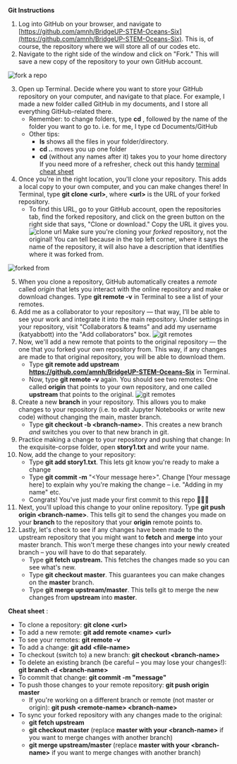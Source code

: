 **Git Instructions**

1. Log into GitHub on your browser, and navigate to [https://github.com/amnh/BridgeUP-STEM-Oceans-Six](https://github.com/amnh/BridgeUP-STEM-Oceans-Six). This is, of course, the repository where we will store all of our codes etc.
2. Navigate to the right side of the window and click on &quot;Fork.&quot; This will save a new copy of the repository to your own GitHub account.

![fork a repo](https://github.com/amnh/BridgeUP-STEM-Oceans-Six/blob/master/photos/fork.png)

3. Open up Terminal. Decide where you want to store your GitHub repository on your computer, and navigate to that place. For example, I made a new folder called GitHub in my documents, and I store all everything GitHub-related there.
    * Remember: to change folders, type **cd** , followed by the name of the folder you want to go to. i.e. for me, I type cd Documents/GitHub
    * Other tips:
      * **ls** shows all the files in your folder/directory.
      * **cd ..** moves you up one folder
      * **cd** (without any names after it) takes you to your home directory
      If you need more of a refresher, check out this handy [terminal cheat sheet](https://www.techrepublic.com/article/16-terminal-commands-every-user-should-know/)
4. Once you're in the right location, you&#39;ll clone your repository. This adds a local copy to your own computer, and you can make changes there! In Terminal, type **git clone \<url\>**, where **\<url\>** is the URL of your forked repository.
    * To find this URL, go to your GitHub account, open the repositories tab, find the forked repository, and click on the green button on the right side that says, \"Clone or download.\" Copy the URL it gives you.
    ![clone url](https://github.com/amnh/BridgeUP-STEM-Oceans-Six/blob/master/photos/clone.png)
  Make sure you're cloning your _forked_ repository, not the original! You can tell because in the top left corner, where it says the name of the repository, it will also have a description that identifies where it was forked from.

  ![forked from](https://github.com/amnh/BridgeUP-STEM-Oceans-Six/blob/master/photos/forked_from.png)

5. When you clone a repository, GitHub automatically creates a _remote_ called _origin_ that lets you interact with the online repository and make or download changes. Type **git remote -v** in Terminal to see a list of your remotes.
6. Add me as a collaborator to your repository — that way, I'll be able to see your work and integrate it into the main repository. Under settings in your repository, visit "Collaborators & teams" and add my username (katyabbott) into the "Add collaborators" box. 
![git remotes](https://github.com/amnh/BridgeUP-STEM-Oceans-Six/blob/master/photos/collaborate.png)
7. Now, we'll add a new remote that points to the original repository — the one that you forked your own repository from. This way, if any changes are made to that original repository, you will be able to download them.
    * Type **git remote add upstream** **https://github.com/amnh/BridgeUP-STEM-Oceans-Six** in Terminal.
    * Now, type **git remote -v** again. You should see two remotes: One called **origin** that points to your own repository, and one called **upstream** that points to the original.
    ![git remotes](https://github.com/amnh/BridgeUP-STEM-Oceans-Six/blob/master/photos/remotes.png)
8. Create a new **branch** in your repository. This allows you to make changes to your repository (i.e. to edit Jupyter Notebooks or write new code) without changing the main, master branch.
    * Type **git checkout -b \<branch\-name\>**. This creates a new branch _and_ switches you over to that new branch in git.
9. Practice making a change to your repository and pushing that change: In the exquisite-corpse folder, open **story1.txt** and write your name.
10. Now, add the change to your repository:
    * Type **git add story1.txt**. This lets git know you're ready to make a change
    * Type **git commit -m** \"\<Your message here\>\". Change \[Your message here\] to explain why you&#39;re making the change – i.e. &quot;Adding in my name&quot; etc.
    * Congrats! You&#39;ve just made your first commit to this repo 🎉🎉🎉
11. Next, you&#39;ll upload this change to your online repository. Type **git push origin \<branch-name\>**. This tells git to send the changes you made on your **branch** to the repository that your **origin** remote points to.
12. Lastly, let&#39;s check to see if any changes have been made to the upstream repository that you might want to **fetch** and **merge** into your master branch. This won&#39;t merge these changes into your newly created branch – you will have to do that separately.
    * Type **git fetch upstream.** This fetches the changes made so you can see what&#39;s new.
    * Type **git checkout master**. This guarantees you can make changes on the **master** branch.
    * Type **git merge upstream/master**. This tells git to merge the new changes from **upstream** into **master**.



**Cheat sheet** :

- To clone a repository: **git clone \<url\>**
- To add a new remote: **git add remote \<name\> \<url\>**
- To see your remotes: **git remote -v**
- To add a change: **git add \<file-name\>**
- To checkout (switch to) a new branch: **git checkout \<branch-name\>**
- To delete an existing branch (be careful – you may lose your changes!): **git branch -d \<branch-name\>**
- To commit that change: **git commit -m \"message\"**
- To push those changes to your remote repository: **git push origin master**
  - If you&#39;re working on a different branch or remote (not master or origin): **git push \<remote-name\> \<branch-name\>**
- To sync your forked repository with any changes made to the original:
  - **git fetch upstream**
  - **git checkout master** (replace **master **with your** \<branch-name\>** if you want to merge changes with another branch)
  - **git merge upstream/master** (replace **master **with your** \<branch-name\>** if you want to merge changes with another branch)
